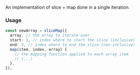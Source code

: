 An implementation of slice + map done in a single iteration.

### Usage

```ts
const newArray = sliceMap({
  array, // the array to iterate over
  start: 1, // index where to start the slice (inclusive)
  end: 3, // index where to end the slice (non-inclusive)
  map(item, index, array) {
    // the mapping function applied to each array item
    // (...)
  },
});
```

